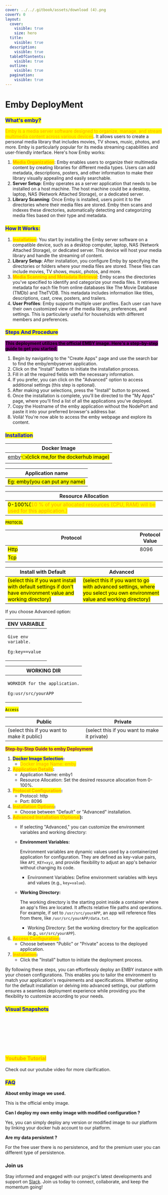 ```yaml
---
cover: ../../.gitbook/assets/download (4).png
coverY: 0
layout:
  cover:
    visible: true
    size: hero
  title:
    visible: true
  description:
    visible: true
  tableOfContents:
    visible: true
  outline:
    visible: true
  pagination:
    visible: true
---
```


# Emby DeployMent

### <mark style="color:blue;">What's  emby?</mark>

<mark style="color:orange;">Emby is a media server software designed to organize, manage, and stream multimedia content across various devices</mark>. It allows users to create a personal media library that includes movies, TV shows, music, photos, and more. Emby is particularly popular for its media streaming capabilities and user-friendly interface. Here's how Emby works:

1. <mark style="color:orange;">**Media Organization**</mark>: Emby enables users to organize their multimedia content by creating libraries for different media types. Users can add metadata, descriptions, posters, and other information to make their library visually appealing and easily searchable.
2. **Server Setup**: Emby operates as a server application that needs to be installed on a host machine. The host machine could be a desktop, laptop, NAS (Network Attached Storage), or a dedicated server.
3. **Library Scanning**: Once Emby is installed, users point it to the directories where their media files are stored. Emby then scans and indexes these directories, automatically detecting and categorizing media files based on their type and metadata.

### <mark style="color:blue;">**How It Works:**</mark>

1. <mark style="color:orange;">**Installation**</mark>: You start by installing the Emby server software on a compatible device, such as a desktop computer, laptop, NAS (Network Attached Storage), or dedicated server. This device will host your media library and handle the streaming of content.
2. **Library Setup**: After installation, you configure Emby by specifying the directories or folders where your media files are stored. These files can include movies, TV shows, music, photos, and more.
3. <mark style="color:orange;">**Media Scanning and Metadata Retrieval**</mark>: Emby scans the directories you've specified to identify and categorize your media files. It retrieves metadata for each file from online databases like The Movie Database (TMDb) and TheTVDB. This metadata includes information like titles, descriptions, cast, crew, posters, and trailers.
4. **User Profiles**: Emby supports multiple user profiles. Each user can have their own customized view of the media library, preferences, and settings. This is particularly useful for households with different members and preferences.

### <mark style="color:blue;">Steps And Procedure</mark>

&#x20; <mark style="background-color:purple;">**This deployment utilizes the official EMBY image. Here's a step-by-step guide to get you started:**</mark>

1. Begin by navigating to the "Create Apps" page and use the search bar to find the emby/embyserver application.
2. Click on the "Install" button to initiate the installation process.
3. Fill in all the required fields with the necessary information.
4. If you prefer, you can click on the "Advanced" option to access additional settings (this step is optional).
5. After making your selections, press the "Install" button to proceed.
6. Once the installation is complete, you'll be directed to the "My Apps" page, where you'll find a list of all the applications you've deployed.
7. Copy the Hostname of the emby application without the NodePort and paste it into your preferred browser's address bar.
8. Voilà! You're now able to access the   emby webpage and explore its content.

### <mark style="color:blue;">Installation</mark>

| Docker Image                                                                                                                       |
| ---------------------------------------------------------------------------------------------------------------------------------- |
| [emby](https://hub.docker.com/r/emby/embyserver)<mark style="background-color:yellow;">👈(click me,for the dockerhub image)</mark> |

| Application name                                                             |
| ---------------------------------------------------------------------------- |
| <mark style="background-color:yellow;">Eg: emby(you can put any name)</mark> |

| Resource Allocation                                                                                                                                                     |
| ----------------------------------------------------------------------------------------------------------------------------------------------------------------------- |
| <mark style="background-color:yellow;">0-100%(</mark><mark style="color:orange;">10 % of your allocated resources (CPU, RAM) will be used for this application.)</mark> |

<mark style="background-color:yellow;">`PROTOCOL`</mark>

<table><thead><tr><th width="417">Protocol</th><th>Protocol Value</th></tr></thead><tbody><tr><td><mark style="background-color:yellow;">Http</mark></td><td>8096</td></tr><tr><td><mark style="background-color:yellow;">Tcp</mark></td><td></td></tr></tbody></table>

| Install with Default                                                                                                                                        | Advanced                                                                                                                                                               |
| ----------------------------------------------------------------------------------------------------------------------------------------------------------- | ---------------------------------------------------------------------------------------------------------------------------------------------------------------------- |
| <mark style="background-color:yellow;">(select this if you want install with default settings if don't have environment value and working directory)</mark> | <mark style="background-color:yellow;">(select this if you want to go with advanced settings, where you select you own environment value and working directory)</mark> |

If you choose Advanced option:

| ENV VARIABLE                                                            |
| ----------------------------------------------------------------------- |
| <p><code>Give env variable.</code></p><p><code>Eg:key==value</code></p> |

| WORKING DIR                                                                             |
| --------------------------------------------------------------------------------------- |
| <p><code>WORKDIR for the application.</code></p><p> <code>Eg:usr/src/yourAPP</code></p> |

<mark style="background-color:yellow;">`Access`</mark>

| Public                                      | Private                                      |
| ------------------------------------------- | -------------------------------------------- |
| (select this if you want to make it public) | (select this if you want to make it private) |

<mark style="color:purple;">**Step-by-Step Guide to emby Deployment**</mark>

1. <mark style="color:blue;">**Docker Image Selection**</mark>**:**
   * <mark style="color:orange;">Docker Image Name: emby</mark>
2. <mark style="color:orange;">**Application Details**</mark>**:**
   * Application Name: emby1
   * Resource Allocation: Set the desired resource allocation from 0-100%.
3. <mark style="color:orange;">**Protocol Configuration**</mark>**:**
   * Protocol: http
   * Port: 8096
4. <mark style="color:orange;">**Installation Options**</mark>**:**
   * Choose between "Default" or "Advanced" installation.
5. <mark style="color:orange;">**Advanced Installation (Optional**</mark>**):**
   * If selecting "Advanced," you can customize the environment variables and working directory:
   *   **Environment Variables:**

       Environment variables are dynamic values used by a containerized application for configuration. They are defined as key-value pairs, like `API_KEY=xyz`, and provide flexibility to adjust an app's behavior without changing its code.

       * Environment Variables: Define environment variables with keys and values (e.g., `key=value`).
   *   **Working Directory:**

       The working directory is the starting point inside a container where an app's files are located. It affects relative file paths and operations. For example, if set to `/usr/src/yourAPP`, an app will reference files from there, like `/usr/src/yourAPP/data.txt`.

       * Working Directory: Set the working directory for the application (e.g., `usr/src/yourAPP`).
6. <mark style="color:orange;">**Access Configuration**</mark>**:**
   * Choose between "Public" or "Private" access to the deployed application.
7. <mark style="color:orange;">**Installation**</mark>**:**
   * Click the "Install" button to initiate the deployment process.

By following these steps, you can effortlessly deploy an EMBY instance with your chosen configurations. This enables you to tailor the environment to match your application's requirements and specifications. Whether opting for the default installation or delving into advanced settings, our platform ensures a seamless deployment experience while providing you the flexibility to customize according to your needs.

### <mark style="color:blue;">Visual Snapshots</mark>



<div>

<figure><img src="../../.gitbook/assets/Screenshot 2023-08-31 110916.png" alt=""><figcaption></figcaption></figure>

 

<figure><img src="../../.gitbook/assets/Screenshot 2023-08-31 111139 (1).png" alt=""><figcaption></figcaption></figure>

 

<figure><img src="../../.gitbook/assets/Screenshot 2023-08-31 111217.png" alt=""><figcaption></figcaption></figure>

 

<figure><img src="../../.gitbook/assets/Screenshot 2023-08-31 111330.png" alt=""><figcaption></figcaption></figure>

 

<figure><img src="../../.gitbook/assets/Screenshot 2023-08-31 111435.png" alt=""><figcaption></figcaption></figure>

 

<figure><img src="../../.gitbook/assets/Screenshot 2023-08-31 111522.png" alt=""><figcaption></figcaption></figure>

 

<figure><img src="../../.gitbook/assets/Screenshot 2023-08-31 111602.png" alt=""><figcaption></figcaption></figure>

 

<figure><img src="../../.gitbook/assets/Screenshot 2023-08-31 111633.png" alt=""><figcaption></figcaption></figure>

</div>

### <mark style="color:orange;">Youtube Tutorial</mark>&#x20;

Check out our youtube video for more clarification.



### <mark style="color:blue;">FAQ</mark>

**About emby image we used.**

This is the official emby image.

**Can I deploy my own emby image with modified configuration ?**

Yes, you can simply deploy any version or modified image to our platform by linking your docker hub account to our platform.

**Are my data persistent ?**

For the free user there is no persistence, and for the premium user you can different type of persistence.

### Join us

Stay informed and engaged with our project's latest developments and support on [Slack](https://app.slack.com/client/T04QS32JX6E/C04QKEWE146). Join us today to connect, collaborate, and keep the momentum going!&#x20;

